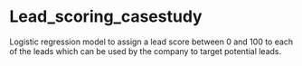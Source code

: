 # Lead_scoring_casestudy
Logistic regression model to assign a lead score between 0 and 100 to each of the leads which can be used by the company to target potential leads.
